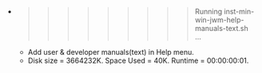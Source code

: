 * >>>>>>>>> Running inst-min-win-jwm-help-manuals-text.sh ...
  * Add user & developer manuals(text) in Help menu.
  * Disk size = 3664232K. Space Used = 40K. Runtime = 00:00:00:01.
